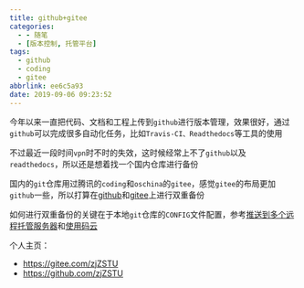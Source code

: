 ```yaml
---
title: github+gitee
categories:
  - - 随笔
  - [版本控制, 托管平台]
tags:
  - github
  - coding
  - gitee
abbrlink: ee6c5a93
date: 2019-09-06 09:23:52
---
```


今年以来一直把代码、文档和工程上传到`github`进行版本管理，效果很好，通过`github`可以完成很多自动化任务，比如`Travis-CI、Readthedocs`等工具的使用

不过最近一段时间`vpn`时不时的失效，这时候经常上不了`github`以及`readthedocs`，所以还是想着找一个国内仓库进行备份

国内的`git`仓库用过腾讯的`coding`和`oschina`的`gitee`，感觉`gitee`的布局更加`github`一些，所以打算在[github](https://github.com)和[gitee](https://gitee.com)上进行双重备份

如何进行双重备份的关键在于本地`git`仓库的`CONFIG`文件配置，参考[推送到多个远程托管服务器](https://zj-git-guide.readthedocs.io/zh_CN/latest/advanced/%E6%8E%A8%E9%80%81%E5%88%B0%E5%A4%9A%E4%B8%AA%E8%BF%9C%E7%A8%8B%E6%89%98%E7%AE%A1%E6%9C%8D%E5%8A%A1%E5%99%A8/)和[使用码云](https://www.liaoxuefeng.com/wiki/896043488029600/1163625339727712)

个人主页：

* https://gitee.com/zjZSTU
* https://github.com/zjZSTU